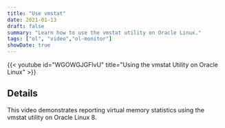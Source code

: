 ```yaml
---
title: "Use vmstat"
date: 2021-01-13
draft: false
summary: "Learn how to use the vmstat utility on Oracle Linux."
tags: ["ol", "video","ol-monitor"]
showDate: true
---
```


{{< youtube id="WGOWGJGFlvU" title="Using the vmstat Utility on Oracle Linux" >}}

## Details

This video demonstrates reporting virtual memory statistics using the vmstat utility on Oracle Linux 8.
